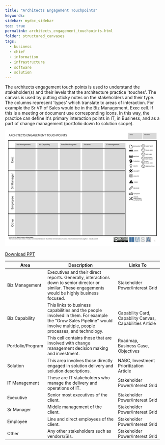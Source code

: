 ```yaml
---
title: "Architects Engagement Touchpoints"
keywords: 
sidebar: mydoc_sidebar
toc: true
permalink: architects_engagement_touchpoints.html
folder: structured_canvases
tags: 
  - business
  - chief
  - information
  - infrastructure
  - software
  - solution
---
```


The architects engagement touch points is used to understand the stakeholder(s) and their levels that the architecture practice 'touches'. The canvas is used by putting sticky notes on the stakeholders and their type. The columns represent 'types' which translate to areas of interaction. For example the Sr VP of Sales would be in the Biz Management, Exec cell. If this is a meeting or document use corresponding icons. In this way, the practice can define it's primary interaction points in IT, in Business, and as a part of change management (portfolio down to solution scope).

![image001](media/architects_engagement_touchpoints001.svg)

[Download PPT](media/ppt/architects_engagement_touchpoints.ppt)

| Area              | Description                                                                                                                                                          | Links To                                                 |
| ----------------- | -------------------------------------------------------------------------------------------------------------------------------------------------------------------- | -------------------------------------------------------- |
| Biz Management    | Executives and their direct reports. Generally, interactions down to senior director or similar. These engagements would be highly business focused.                 | Stakeholder Power/Interest Grid                          |
| Biz Capability    | This links to business capabilities and the people involved in them. For example the "Grow Sales Pipeline" would involve multiple, people processes, and technology. | Capability Card, Capability Canvas, Capabilities Article |
| Portfolio/Program | This cell contains those that are involved with change management decision making and investment.                                                                    | Roadmap, Business Case, Objectives                       |
| Solution          | This area involves those directly engaged in solution delivery and solution descriptions.                                                                            | NABC, Investment Prioritization Article                  |
| IT Management     | These are IT stakeholders who manage the delivery and operations of IT.                                                                                              | Stakeholder Power/Interest Grid                          |
| Executive         | Senior most executives of the client.                                                                                                                                | Stakeholder Power/Interest Grid                          |
| Sr Manager        | Middle management of the client.                                                                                                                                     | Stakeholder Power/Interest Grid                          |
| Employee          | Line and direct employees of the client.                                                                                                                             | Stakeholder Power/Interest Grid                          |
| Other             | Any other stakeholders such as vendors/SIs.                                                                                                                          | Stakeholder Power/Interest Grid                          |